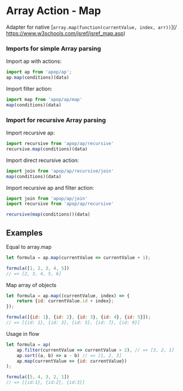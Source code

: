 # Array Action - Map

Adapter for native [`array.map(function(currentValue, index, arr))`](/ https://www.w3schools.com/jsref/jsref_map.asp)

### Imports for simple Array parsing

Import ap with actions:

```js
import ap from 'apop/ap';
ap.map(conditions)(data)
```

Import filter action:

```js
import map from 'apop/ap/map'
map(conditions)(data)
```

### Import for recursive Array parsing

Import recursive ap:

```js
import recursive from 'apop/ap/recursive'
recursive.map(conditions)(data)
```

Import direct recursive action:

```js
import join from 'apop/ap/recursive/join'
map(conditions)(data)
```

Import recursive ap and filter action:

```js
import join from 'apop/ap/join'
import recursive from 'apop/ap/recursive'

recursive(map(conditions))(data)
```

## Examples

Equal to array.map

```js
let formula = ap.map(currentValue => currentValue + 1);

formula([1, 2, 3, 4, 5])
// => [2, 3, 4, 5, 6]
```

Map array of objects

```js
let formula = ap.map((currentValue, index) => {
    return {id: currentValue.id + index};
});

formula([{id: 1}, {id: 2}, {id: 3}, {id: 4}, {id: 5}]);
// => [{id: 1}, {id: 3}, {id: 5}, {id: 7}, {id: 9}]
```

Usage in flow

```js
let formula = ap(
    ap.filter(currentValue => currentValue > 2), // => [3, 2, 1]
    ap.sort((a, b) => a - b) // => [1, 2, 3]
    ap.map(currentValue => {id: currentValue})
);

formula([5, 4, 3, 2, 1])
// => [{id:1}, {id:2}, {id:3}]
```



